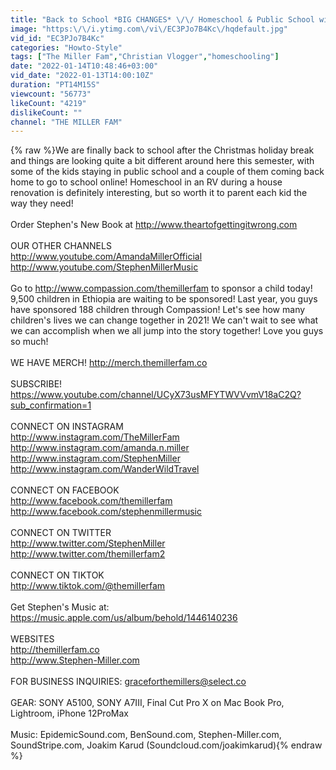 ```yaml
---
title: "Back to School *BIG CHANGES* \/\/ Homeschool & Public School with 7 Kids!"
image: "https:\/\/i.ytimg.com\/vi\/EC3PJo7B4Kc\/hqdefault.jpg"
vid_id: "EC3PJo7B4Kc"
categories: "Howto-Style"
tags: ["The Miller Fam","Christian Vlogger","homeschooling"]
date: "2022-01-14T10:48:46+03:00"
vid_date: "2022-01-13T14:00:10Z"
duration: "PT14M15S"
viewcount: "56773"
likeCount: "4219"
dislikeCount: ""
channel: "THE MILLER FAM"
---
```

{% raw %}We are finally back to school after the Christmas holiday break and things are looking quite a bit different around here this semester, with some of the kids staying in public school and a couple of them coming back home to go to school online! Homeschool in an RV during a house renovation is definitely interesting, but so worth it to parent each kid the way they need! <br /><br />Order Stephen's New Book at <a rel="nofollow" target="blank" href="http://www.theartofgettingitwrong.com">http://www.theartofgettingitwrong.com</a> <br /><br />OUR OTHER CHANNELS<br /><a rel="nofollow" target="blank" href="http://www.youtube.com/AmandaMillerOfficial">http://www.youtube.com/AmandaMillerOfficial</a><br /><a rel="nofollow" target="blank" href="http://www.youtube.com/StephenMillerMusic">http://www.youtube.com/StephenMillerMusic</a><br /><br />Go to <a rel="nofollow" target="blank" href="http://www.compassion.com/themillerfam">http://www.compassion.com/themillerfam</a> to sponsor a child today! 9,500 children in Ethiopia are waiting to be sponsored! Last year, you guys have sponsored 188 children through Compassion! Let's see how many children's lives we can change together in 2021! We can't wait to see what we can accomplish when we all jump into the story together! Love you guys so much! <br /><br />WE HAVE MERCH! <a rel="nofollow" target="blank" href="http://merch.themillerfam.co">http://merch.themillerfam.co</a><br /><br />SUBSCRIBE! <br /><a rel="nofollow" target="blank" href="https://www.youtube.com/channel/UCyX73usMFYTWVVvmV18aC2Q?sub_confirmation=1">https://www.youtube.com/channel/UCyX73usMFYTWVVvmV18aC2Q?sub_confirmation=1</a><br /><br />CONNECT ON INSTAGRAM<br /><a rel="nofollow" target="blank" href="http://www.instagram.com/TheMillerFam">http://www.instagram.com/TheMillerFam</a><br /><a rel="nofollow" target="blank" href="http://www.instagram.com/amanda.n.miller">http://www.instagram.com/amanda.n.miller</a><br /><a rel="nofollow" target="blank" href="http://www.instagram.com/StephenMiller">http://www.instagram.com/StephenMiller</a><br /><a rel="nofollow" target="blank" href="http://www.instagram.com/WanderWildTravel">http://www.instagram.com/WanderWildTravel</a><br /><br />CONNECT ON FACEBOOK<br /><a rel="nofollow" target="blank" href="http://www.facebook.com/themillerfam">http://www.facebook.com/themillerfam</a><br /><a rel="nofollow" target="blank" href="http://www.facebook.com/stephenmillermusic">http://www.facebook.com/stephenmillermusic</a><br /><br />CONNECT ON TWITTER<br /><a rel="nofollow" target="blank" href="http://www.twitter.com/StephenMiller">http://www.twitter.com/StephenMiller</a><br /><a rel="nofollow" target="blank" href="http://www.twitter.com/themillerfam2">http://www.twitter.com/themillerfam2</a><br /><br />CONNECT ON TIKTOK<br /><a rel="nofollow" target="blank" href="http://www.tiktok.com/@themillerfam">http://www.tiktok.com/@themillerfam</a><br /><br />Get Stephen's Music at:<br /><a rel="nofollow" target="blank" href="https://music.apple.com/us/album/behold/1446140236">https://music.apple.com/us/album/behold/1446140236</a><br /><br />WEBSITES<br /><a rel="nofollow" target="blank" href="http://themillerfam.co">http://themillerfam.co</a><br /><a rel="nofollow" target="blank" href="http://www.Stephen-Miller.com">http://www.Stephen-Miller.com</a><br /><br />FOR BUSINESS INQUIRIES: graceforthemillers@select.co <br /><br />GEAR: SONY A5100, SONY A7III, Final Cut Pro X on Mac Book Pro, Lightroom, iPhone 12ProMax<br /><br />Music: EpidemicSound.com, BenSound.com, Stephen-Miller.com, SoundStripe.com, Joakim Karud (Soundcloud.com/joakimkarud){% endraw %}
